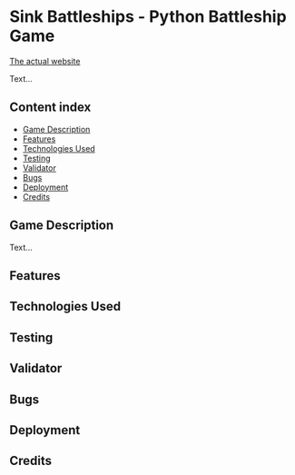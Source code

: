 # Sink Battleships - Python Battleship Game

[The actual website](https://sink-battleships-0da166920aef.herokuapp.com/)

Text...

## Content index

- [Game Description](#game-description)
- [Features](#features)
- [Technologies Used](#technologies-used)
- [Testing](#testing)
- [Validator](#validator)
- [Bugs](#bugs)
- [Deployment](#deployment)
- [Credits](#credits)

## Game Description

Text...

## Features

## Technologies Used

## Testing

## Validator

## Bugs

## Deployment

## Credits